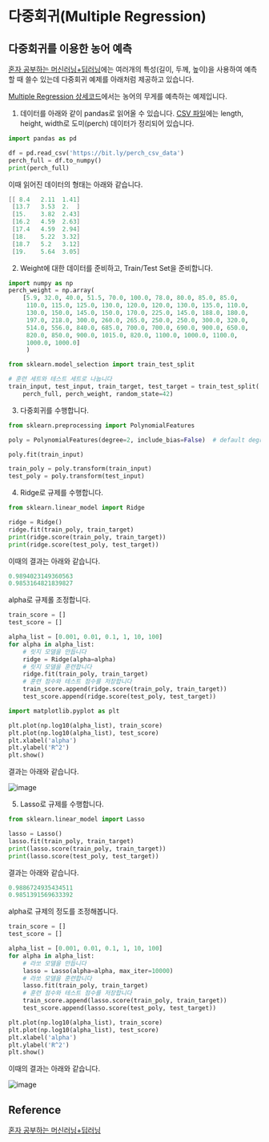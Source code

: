 # 다중회귀(Multiple Regression)

## 다중회귀를 이용한 농어 예측

[혼자 공부하는 머신러닝+딥러닝](https://github.com/rickiepark/hg-mldl)에는 여러개의 특성(길이, 두께, 높이)을 사용하여 예측할 때 쓸수 있는데 다중회귀 예제를 아래처럼 제공하고 있습니다. 

[Multiple Regression 상세코드](https://github.com/kyopark2014/ML-Algorithms/blob/main/src/multiple_regression.ipynb)에서는 농어의 무게를 예측하는 예제입니다. 


1) 데이터를 아래와 같이 pandas로 읽어올 수 있습니다. [CSV 파일](https://github.com/kyopark2014/ML-Algorithms/blob/main/src/perch_full.csv)에는 length, height, width로 도미(perch) 데이터가 정리되어 있습니다.

```python
import pandas as pd

df = pd.read_csv('https://bit.ly/perch_csv_data')
perch_full = df.to_numpy()
print(perch_full)
```

이때 읽어진 데이터의 형태는 아래와 같습니다. 

```java
[[ 8.4   2.11  1.41]
 [13.7   3.53  2.  ]
 [15.    3.82  2.43]
 [16.2   4.59  2.63]
 [17.4   4.59  2.94]
 [18.    5.22  3.32]
 [18.7   5.2   3.12]
 [19.    5.64  3.05]
```

2) Weight에 대한 데이터를 준비하고, Train/Test Set을 준비합니다.

```python
import numpy as np
perch_weight = np.array(
    [5.9, 32.0, 40.0, 51.5, 70.0, 100.0, 78.0, 80.0, 85.0, 85.0, 
     110.0, 115.0, 125.0, 130.0, 120.0, 120.0, 130.0, 135.0, 110.0, 
     130.0, 150.0, 145.0, 150.0, 170.0, 225.0, 145.0, 188.0, 180.0, 
     197.0, 218.0, 300.0, 260.0, 265.0, 250.0, 250.0, 300.0, 320.0, 
     514.0, 556.0, 840.0, 685.0, 700.0, 700.0, 690.0, 900.0, 650.0, 
     820.0, 850.0, 900.0, 1015.0, 820.0, 1100.0, 1000.0, 1100.0, 
     1000.0, 1000.0]
     )

from sklearn.model_selection import train_test_split

# 훈련 세트와 테스트 세트로 나눕니다
train_input, test_input, train_target, test_target = train_test_split(
    perch_full, perch_weight, random_state=42)
```

3) 다중회귀를 수행합니다. 

```python
from sklearn.preprocessing import PolynomialFeatures

poly = PolynomialFeatures(degree=2, include_bias=False)  # default degree=2

poly.fit(train_input)

train_poly = poly.transform(train_input)
test_poly = poly.transform(test_input)
```

4) Ridge로 규제를 수행합니다.

```python
from sklearn.linear_model import Ridge

ridge = Ridge()
ridge.fit(train_poly, train_target)
print(ridge.score(train_poly, train_target))
print(ridge.score(test_poly, test_target))
```

이때의 결과는 아래와 같습니다. 

```c
0.9894023149360563
0.9853164821839827
```

alpha로 규제롤 조정합니다. 

```python
train_score = []
test_score = []

alpha_list = [0.001, 0.01, 0.1, 1, 10, 100]
for alpha in alpha_list:
    # 릿지 모델을 만듭니다
    ridge = Ridge(alpha=alpha)
    # 릿지 모델을 훈련합니다
    ridge.fit(train_poly, train_target)
    # 훈련 점수와 테스트 점수를 저장합니다
    train_score.append(ridge.score(train_poly, train_target))
    test_score.append(ridge.score(test_poly, test_target))

import matplotlib.pyplot as plt

plt.plot(np.log10(alpha_list), train_score)
plt.plot(np.log10(alpha_list), test_score)
plt.xlabel('alpha')
plt.ylabel('R^2')
plt.show()
```

결과는 아래와 같습니다. 

![image](https://user-images.githubusercontent.com/52392004/186055845-bc87bbce-3feb-4d43-9a9d-4b56992b63b5.png)

5) Lasso로 규제를 수행합니다.

```python
from sklearn.linear_model import Lasso

lasso = Lasso()
lasso.fit(train_poly, train_target)
print(lasso.score(train_poly, train_target))
print(lasso.score(test_poly, test_target))
```

결과는 아래와 같습니다. 

```c
0.9886724935434511
0.9851391569633392
```

alpha로 규제의 정도를 조정해봅니다.

```python
train_score = []
test_score = []

alpha_list = [0.001, 0.01, 0.1, 1, 10, 100]
for alpha in alpha_list:
    # 라쏘 모델을 만듭니다
    lasso = Lasso(alpha=alpha, max_iter=10000)
    # 라쏘 모델을 훈련합니다
    lasso.fit(train_poly, train_target)
    # 훈련 점수와 테스트 점수를 저장합니다
    train_score.append(lasso.score(train_poly, train_target))
    test_score.append(lasso.score(test_poly, test_target))

plt.plot(np.log10(alpha_list), train_score)
plt.plot(np.log10(alpha_list), test_score)
plt.xlabel('alpha')
plt.ylabel('R^2')
plt.show()
```

이때의 결과는 아래와 같습니다. 

![image](https://user-images.githubusercontent.com/52392004/186056113-2e16cb7d-84c0-4d25-998e-7b106b932d0d.png)


## Reference

[혼자 공부하는 머신러닝+딥러닝](https://github.com/rickiepark/hg-mldl)
